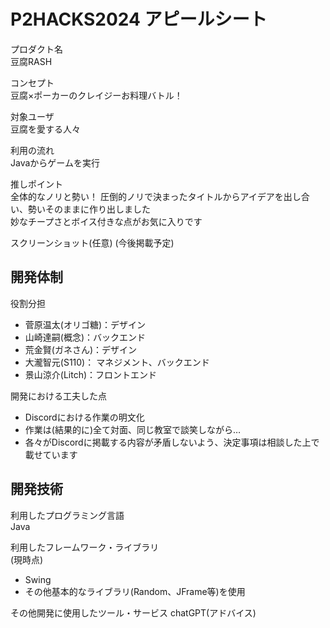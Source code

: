 # P2HACKS2024 アピールシート 

プロダクト名  
豆腐RASH

コンセプト  
豆腐×ポーカーのクレイジーお料理バトル！

対象ユーザ  
豆腐を愛する人々

利用の流れ  
Javaからゲームを実行

推しポイント  
全体的なノリと勢い！
圧倒的ノリで決まったタイトルからアイデアを出し合い、勢いそのままに作り出しました  
妙なチープさとボイス付きな点がお気に入りです

スクリーンショット(任意)
(今後掲載予定)

## 開発体制  

役割分担  
- 菅原温太(オリゴ糖)：デザイン
- 山崎達嗣(概念)：バックエンド
- 荒金賢(ガネさん)：デザイン
- 大瀧智元(S110)： マネジメント、バックエンド
- 景山涼介(Litch)：フロントエンド

開発における工夫した点  
- Discordにおける作業の明文化  
- 作業は(結果的に)全て対面、同じ教室で談笑しながら…
- 各々がDiscordに掲載する内容が矛盾しないよう、決定事項は相談した上で載せています

## 開発技術 

利用したプログラミング言語  
Java

利用したフレームワーク・ライブラリ  
(現時点)
- Swing
- その他基本的なライブラリ(Random、JFrame等)を使用

その他開発に使用したツール・サービス
chatGPT(アドバイス)
